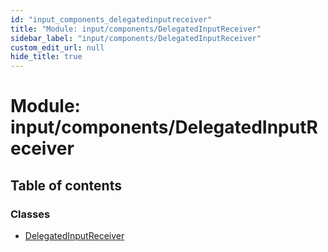 ```yaml
---
id: "input_components_delegatedinputreceiver"
title: "Module: input/components/DelegatedInputReceiver"
sidebar_label: "input/components/DelegatedInputReceiver"
custom_edit_url: null
hide_title: true
---
```


# Module: input/components/DelegatedInputReceiver

## Table of contents

### Classes

- [DelegatedInputReceiver](../classes/input_components_delegatedinputreceiver.delegatedinputreceiver.md)
